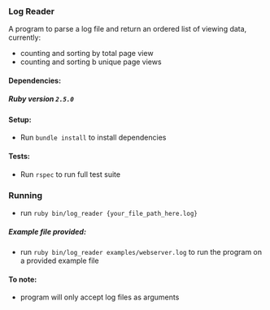 ### Log Reader

A program to parse a log file and return an ordered list of viewing data, currently:
- counting and sorting by total page view
- counting and sorting b unique page views

#### Dependencies:
##### Ruby version `2.5.0`

#### Setup:

- Run `bundle install` to install dependencies

#### Tests:

- Run `rspec` to run full test suite

### Running

- run `ruby bin/log_reader {your_file_path_here.log}`

##### Example file provided:
- run `ruby bin/log_reader examples/webserver.log`  to run the program on a provided example file


#### To note:
- program will only accept log files as arguments
